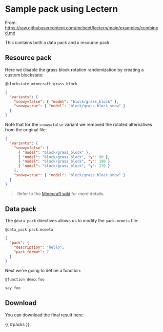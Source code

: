 # Sample pack using Lectern

From: https://raw.githubusercontent.com/mcbeet/lectern/main/examples/combined.md

This contains both a data pack and a resource pack.

## Resource pack

Here we disable the grass block rotation randomization by creating a custom blockstate:

`@blockstate minecraft:grass_block`

```json
{
  "variants": {
    "snowy=false": { "model": "block/grass_block" },
    "snowy=true": { "model": "block/grass_block_snow" }
  }
}
```

Note that for the `snowy=false` variant we removed the rotated alternatives from the original file:

```json
{
  "variants": {
    "snowy=false": [
      { "model": "block/grass_block" },
      { "model": "block/grass_block", "y": 90 },
      { "model": "block/grass_block", "y": 180 },
      { "model": "block/grass_block", "y": 270 }
    ],
    "snowy=true": { "model": "block/grass_block_snow" }
  }
}
```

> Refer to the [Minecraft wiki](https://minecraft.gamepedia.com/Model#Example:_Grass_Block) for more details.

## Data pack

The `@data_pack` directives allows us to modify the `pack.mcmeta` file:

`@data_pack pack.mcmeta`

```json
{
  "pack": {
    "description": "hello",
    "pack_format": 7
  }
}
```

Next we're going to define a function:

`@function demo:foo`

```mcfunction
say foo
```

## Download

You can download the final result here:

{{ #packs }}
